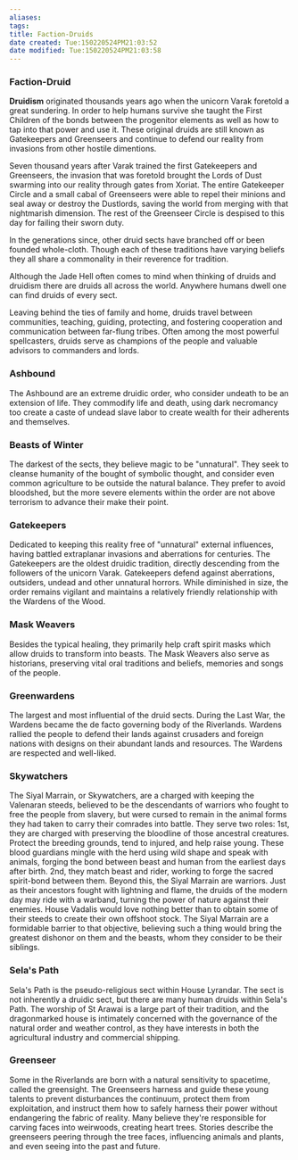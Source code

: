 ```yaml
---
aliases: 
tags: 
title: Faction-Druids
date created: Tue:150220524PM21:03:52
date modified: Tue:150220524PM21:03:58
---
```



### Faction-Druid


**Druidism** originated thousands years ago when the unicorn Varak foretold a great sundering. In order to help humans survive she taught the First Children of the bonds between the progenitor elements as well as how to tap into that power and use it. These original druids are still known as Gatekeepers and Greenseers and continue to defend our reality from invasions from other hostile dimentions.

Seven thousand years after Varak trained the first Gatekeepers and Greenseers, the invasion that was foretold brought the Lords of Dust swarming into our reality through gates from Xoriat. The entire Gatekeeper Circle and a small cabal of Greenseers were able to repel their minions and seal away or destroy the Dustlords, saving the world from merging with that nightmarish dimension. The rest of the Greenseer Circle is despised to this day for failing their sworn duty. 

In the generations since, other druid sects have branched off or been founded whole-cloth. Though each of these traditions have varying beliefs they all share a commonality in their reverence for tradition. 

Although the Jade Hell often comes to mind when thinking of druids and druidism there are druids all across the world. Anywhere humans dwell one can find druids of every sect.

Leaving behind the ties of family and home, druids travel between communities, teaching, guiding, protecting, and fostering cooperation and communication between far-flung tribes. Often among the most powerful spellcasters, druids serve as champions of the people and valuable advisors to commanders and lords.

### Ashbound
The Ashbound are an extreme druidic order, who consider undeath to be an extension of life. They commodify life and death, using dark necromancy too create a caste of undead slave labor to create wealth for their adherents and themselves. 

### Beasts of Winter
The darkest of the sects, they believe magic to be "unnatural". They seek to cleanse humanity of the bought of symbolic thought, and consider even common agriculture to be outside the natural balance. They prefer to avoid bloodshed, but the more severe elements within the order are not above terrorism to advance their make their point.

### Gatekeepers
Dedicated to keeping this reality free of "unnatural" external influences, having battled extraplanar invasions and aberrations for centuries. The Gatekeepers are the oldest druidic tradition, directly descending from the followers of the unicorn Varak. Gatekeepers defend against aberrations, outsiders, undead and other unnatural horrors. While diminished in size, the order remains vigilant and maintains a relatively friendly relationship with the Wardens of the Wood. 

### Mask Weavers
Besides the typical healing, they primarily help craft spirit masks which allow druids to transform into beasts. The Mask Weavers also serve as historians, preserving vital oral traditions and beliefs, memories and songs of the people.

### Greenwardens
The largest and most influential of the druid sects. During the Last War, the Wardens became the de facto governing body of the Riverlands. Wardens rallied the people to defend their lands against crusaders and foreign nations with designs on their abundant lands and resources. The Wardens are respected and well-liked.

### Skywatchers
The Siyal Marrain, or Skywatchers, are a charged with keeping the Valenaran steeds, believed to be the descendants of warriors who fought to free the people from slavery, but were cursed to remain in the animal forms they had taken to carry their comrades into battle.
They serve two roles: 
1st, they are charged with preserving the bloodline of those ancestral creatures. Protect the breeding grounds, tend to injured, and help raise young. These blood guardians mingle with the herd using wild shape and speak with animals, forging the bond between beast and human from the earliest days after birth. 
2nd, they match beast and rider, working to forge the sacred  spirit-bond between them. 
Beyond this, the Siyal Marrain are warriors. Just as their ancestors fought with lightning and flame, the druids of the modern day may ride with a warband, turning the power of nature against their enemies.
House Vadalis would love nothing better than to obtain some of their steeds to create their own offshoot stock. The Siyal Marrain are a formidable barrier to that objective, believing such a thing would bring the greatest dishonor on them and the beasts, whom they consider to be their siblings.

### Sela's Path
Sela's Path is the pseudo-religious sect within House Lyrandar. The sect is not inherently a druidic sect, but there are many human druids within Sela's Path. The worship of St Arawai is a large part of their tradition, and the dragonmarked house is intimately concerned with the governance of the natural order and weather control, as they have interests in both the agricultural industry and commercial  shipping.

### Greenseer
Some in the Riverlands are born with a natural sensitivity to spacetime, called the greensight. The Greenseers harness and guide these young talents to prevent disturbances the continuum, protect them from exploitation, and instruct them how to safely harness their power without endangering the fabric of reality.  Many believe they're responsible for carving faces into weirwoods, creating heart trees. Stories describe the greenseers peering through the tree faces, influencing animals and plants, and even seeing into the past and future. 

